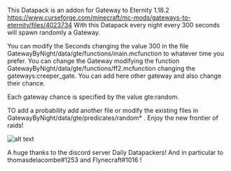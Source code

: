 This Datapack is an addon for Gateway to Eternity 1.18.2 https://www.curseforge.com/minecraft/mc-mods/gateways-to-eternity/files/4023734
With this Datapack every night every 300 seconds will spawn randomly a Gateway. 

You can modify the Seconds changing the value 300 in the file GatewayByNight/data/gte/functions/main.mcfunction to whatever time you prefer. You can change the Gateway modifying the function GatewayByNight/data/gte/functions/ff2.mcfunction changing the gateways:creeper_gate.
You can add here other gateway and also change their chance. 

Each gateway chance is specified by the value gte:random. 

TO add a probability add another file or modify the existing files in 
GatewayByNight/data/gte/predicates/random* . Enjoy the new frontier of raids! 

![alt text](https://github.com/alessandriLuca/GatewayByNight/edit/main/img.png)

A huge thanks to the discord server Daily Datapackers!  And in particular to thomasdelacombe#1253 and Flynecraft#1016 ! 
